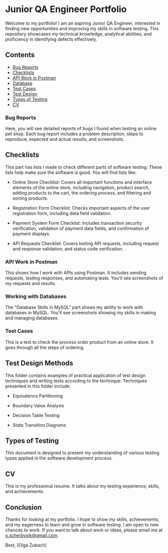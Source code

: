 # Junior QA Engineer Portfolio

Welcome to my portfolio! I am an aspiring Junior QA Engineer, interested in finding new opportunities and improving my skills in software testing. This repository showcases my technical knowledge, analytical abilities, and proficiency in identifying defects effectively.


## Contents

- [Bug Reports](https://github.com/OlyaZubach/Portfolio/tree/master/bug_reports/)
- [Checklists](https://github.com/OlyaZubach/Portfolio/tree/master/checklists/)
- [API Work in Postman](https://github.com/OlyaZubach/Portfolio/tree/master/api_postman/)
- [Database ](https://github.com/OlyaZubach/Portfolio/tree/master/database/)
- [Test Cases](https://github.com/OlyaZubach/Portfolio/tree/master/test_cases/)
- [Test Design](https://github.com/OlyaZubach/Portfolio/tree/master/engineering_test_design/)
- [Types of Testing](https://github.com/OlyaZubach/Portfolio/tree/master/examples_of_types_of_testing.pdf/)
- [CV](https://github.com/OlyaZubach/Portfolio/tree/master/cv_zubach_olya.pdf/)

### Bug Reports
Here, you will see detailed reports of bugs I found when testing an online pet shop. Each bug report includes a problem description, steps to reproduce, expected and actual results, and screenshots.


## Checklists

This part has lists I made to check different parts of software testing. These lists help make sure the software is good. You will find lists like:


- Online Store Checklist: Covers all important functions and interface elements of the online store, including navigation, product search, adding products to the cart, the ordering process, and filtering and sorting products.

- Registration Form Checklist: Checks important aspects of the user registration form, including data field validation.

- Payment System Form Checklist: Includes transaction security verification, validation of payment data fields, and confirmation of payment displays.

- API Requests Checklist: Covers testing API requests, including request and response validation, and status code verification.
.

### API Work in Postman
This shows how I work with APIs using Postman. It includes sending requests, testing responses, and automating tests. You'll see screenshots of my requests and results.

### Working with Databases
The "Database Skills in MySQL" part shows my ability to work with databases in MySQL. You'll see screenshots showing my skills in making and managing databases.

### Test Cases
This is a test to check the process order product from an online store. It goes through all the steps of ordering.

## Test Design Methods
This folder contains examples of practical application of test design techniques and writing tests according to the technique. Techniques presented in this folder include:

- Equivalence Partitioning

- Boundary Value Analysis

- Decision Table Testing

- State Transition Diagrams


## Types of Testing
This document is designed to present my understanding of various testing types applied in the software development process.


## CV
This is my professional resume. It talks about my testing experience, skills, and achievements.

## Conclusion

Thanks for looking at my portfolio. I hope to show my skills, achievements, and my eagerness to learn and grow in software testing. I am open to new chances to work. If you want to talk about work or ideas, please email me at o.scherbysik@gmail.com.

Best,
[Olga Zubach]
